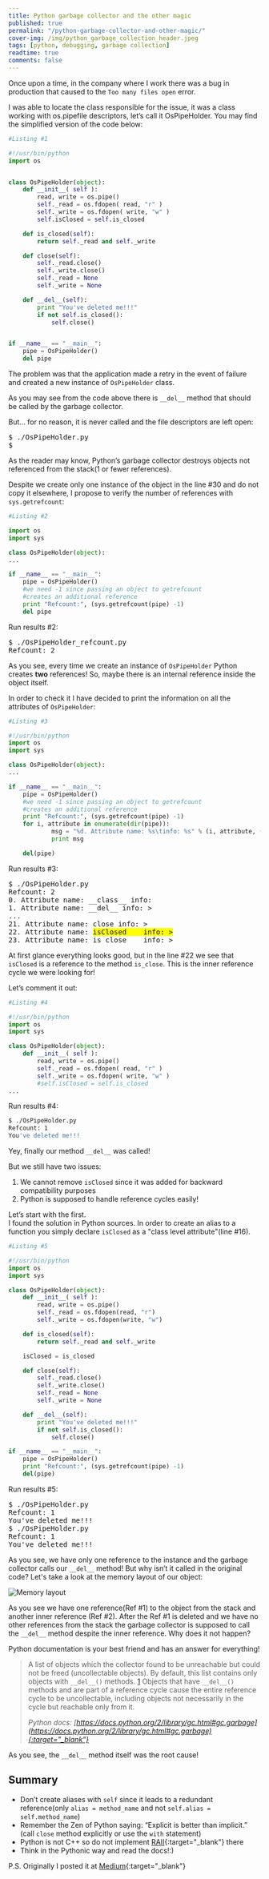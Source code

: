 ```yaml
---
title: Python garbage collector and the other magic
published: true
permalink: "/python-garbage-collector-and-other-magic/"
cover-img: /img/python_garbage_collection_header.jpeg
tags: [python, debugging, garbage collection]
readtime: true
comments: false
---
```


Once upon a time, in the company where I work there was a bug in production that caused to the `Too many files open` error.

I was able to locate the class responsible for the issue, it was a class working with os.pipefile descriptors, let’s call it OsPipeHolder. You may find the simplified version of the code below:

```python
#Listing #1

#!/usr/bin/python
import os


class OsPipeHolder(object):
    def __init__( self ):
        read, write = os.pipe()
        self._read = os.fdopen( read, "r" )
        self._write = os.fdopen( write, "w" )
        self.isClosed = self.is_closed

    def is_closed(self):
        return self._read and self._write

    def close(self):
        self._read.close()
        self._write.close()
        self._read = None
        self._write = None

    def __del__(self):
        print "You've deleted me!!!"
        if not self.is_closed():
            self.close()


if __name__ == "__main__":
    pipe = OsPipeHolder()
    del pipe
```

The problem was that the application made a retry in the event of
failure and created a new instance of `OsPipeHolder` class.

As you may see from the code above there is `__del__` method that should be called by the garbage collector.

But… for no reason, it is never called and the file descriptors are left open:
<pre>
$ ./OsPipeHolder.py
$
</pre>

As the reader may know, Python’s garbage collector destroys objects not referenced from the stack(1 or fewer references).

Despite we create only one instance of the object in the line #30 and do not copy it elsewhere, I propose to verify the number of references with `sys.getrefcount`:

```python
#Listing #2

import os
import sys

class OsPipeHolder(object):
...

if __name__ == "__main__":
    pipe = OsPipeHolder()
    #we need -1 since passing an object to getrefcount
    #creates an additional reference
    print "Refcount:", (sys.getrefcount(pipe) -1)               
    del pipe
```

Run results #2:
<pre>
$ ./OsPipeHolder_refcount.py
Refcount: 2
</pre>
As you see, every time we create an instance of `OsPipeHolder` Python creates **two** references!
So, maybe there is an internal reference inside the object itself.

In order to check it I have decided to print the information on all the attributes of `OsPipeHolder`:

```python
#Listing #3

#!/usr/bin/python
import os
import sys

class OsPipeHolder(object):
...

if __name__ == "__main__":
    pipe = OsPipeHolder()
    #we need -1 since passing an object to getrefcount
    #creates an additional reference
    print "Refcount:", (sys.getrefcount(pipe) -1)          
    for i, attribute in enumerate(dir(pipe)):
            msg = "%d. Attribute name: %s\tinfo: %s" % (i, attribute, (getattr(pipe, attribute)))
            print msg

    del(pipe)
```

Run results #3:
<pre>
$ ./OsPipeHolder.py
Refcount: 2
0. Attribute name: __class__ info: <class '__main__.OsPipeHolder'>
1. Attribute name: __del__ info: <bound method OsPipeHolder.__del__ of <__main__.OsPipeHolder object at 0x7fe84a3bc110>>
...
21. Attribute name: close info: <bound method OsPipeHolder.close of <__main__.OsPipeHolder object at 0x7fe84a3bc110>>
22. Attribute name: <span style="background-color: #FFFF00">isClosed    info: <bound method OsPipeHolder.is_close of <__main__.OsPipeHolder object at 0x7fe84a3bc110>></span>
23. Attribute name: is_close    info: <bound method OsPipeHolder.is_close of <__main__.OsPipeHolder object at 0x7fe84a3bc110>>
</pre>

At first glance everything looks good, but in the line #22 we see that `isClosed` is a reference to the method `is_close`.
This is the inner reference cycle we were looking for!

Let’s comment it out:

```python
#Listing #4

#!/usr/bin/python
import os
import sys

class OsPipeHolder(object):
    def __init__( self ):
        read, write = os.pipe()
        self._read = os.fdopen( read, "r" )
        self._write = os.fdopen( write, "w" )
        #self.isClosed = self.is_closed
...
```

Run results #4:

```sh
$ ./OsPipeHolder.py
Refcount: 1
You've deleted me!!!
```

Yey, finally our method `__del__` was called!

But we still have two issues:

1. We cannot remove `isClosed` since it was added for backward compatibility purposes
1. Python is supposed to handle reference cycles easily!

Let’s start with the first.<br>
I found the solution in Python sources.
In order to create an alias to a function you simply declare `isClosed` as a "class level attribute"(line #16).

```python
#Listing #5

#!/usr/bin/python
import os
import sys

class OsPipeHolder(object):
    def __init__( self ):
        read, write = os.pipe()
        self._read = os.fdopen(read, "r")
        self._write = os.fdopen(write, "w")

    def is_closed(self):
        return self._read and self._write

    isClosed = is_closed

    def close(self):
        self._read.close()
        self._write.close()
        self._read = None
        self._write = None

    def __del__(self):
        print "You've deleted me!!!"
        if not self.is_closed():
            self.close()

if __name__ == "__main__":
    pipe = OsPipeHolder()
    print "Refcount:", (sys.getrefcount(pipe) -1)
    del(pipe)
```

Run results #5:
<pre>
$ ./OsPipeHolder.py
Refcount: 1
You've deleted me!!!
$ ./OsPipeHolder.py
Refcount: 1
You've deleted me!!!
</pre>

As you see, we have only one reference to the instance and the garbage collector calls our `__del__` method!
But why isn’t it called in the original code?
Let's take a look at the memory layout of our object:

![Memory layout](/img/mem_layout.jpeg)

As you see we have one reference(Ref #1) to the object from the stack and another inner reference (Ref #2).
After the Ref #1 is deleted and we have no other references from the stack the garbage collector is supposed to call the `__del__` method despite the inner reference.
Why does it not happen?

Python documentation is your best friend and has an answer for everything!

> A list of objects which the collector found to be unreachable but could not be freed (uncollectable objects).
> By default, this list contains only objects with `__del__()` methods.
> [1](https://docs.python.org/2/library/gc.html#id2) Objects that have `__del__()` methods and are part of a reference cycle
> cause the entire reference cycle to be uncollectable,
> including objects not necessarily in the cycle but reachable only from it.
>
> *Python docs: [https://docs.python.org/2/library/gc.html#gc.garbage](https://docs.python.org/2/library/gc.html#gc.garbage){:target="_blank"}*

As you see, the `__del__` method itself was the root cause!

## Summary ##

* Don’t create aliases with `self` since it leads to a redundant
reference(only `alias = method_name` and not `self.alias = self.method_name`)
* Remember the Zen of Python saying: “Explicit is better than implicit.” (call `close` method explicitly or use the `with` statement)
* Python is not C++ so do not implement [RAII](https://en.wikipedia.org/wiki/Resource_acquisition_is_initialization){:target="_blank"} there
* Think in the Pythonic way and read the docs!:)

P.S. Originally I posted it at [Medium](https://medium.com/@dimadanilov_71824/python-garbage-collector-and-other-magic-c563f9e959f9){:target="_blank"}
